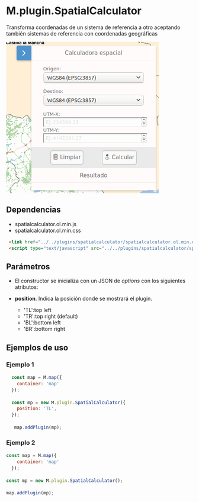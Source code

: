 # M.plugin.SpatialCalculator

Transforma coordenadas de un sistema de referencia a otro aceptando también sistemas de referencia con coordenadas geográficas

![Imagen1](./img/spatialCalculator_1.png)

## Dependencias

- spatialcalculator.ol.min.js
- spatialcalculator.ol.min.css


```html
 <link href="../../plugins/spatialcalculator/spatialcalculator.ol.min.css" rel="stylesheet" />
 <script type="text/javascript" src="../../plugins/spatialcalculator/spatialcalculator.ol.min.js"></script>
```

## Parámetros

- El constructor se inicializa con un JSON de _options_ con los siguientes atributos:

- **position**. Indica la posición donde se mostrará el plugin.
  - 'TL':top left
  - 'TR':top right (default)
  - 'BL':bottom left
  - 'BR':bottom right

## Ejemplos de uso

### Ejemplo 1
```javascript
  const map = M.map({
    container: 'map'
  });

  const mp = new M.plugin.SpatialCalculator({
    position: 'TL',    
  });

   map.addPlugin(mp);
```
### Ejemplo 2
```javascript
const map = M.map({
    container: 'map'
  });

const mp = new M.plugin.SpatialCalculator();

map.addPlugin(mp);
```
